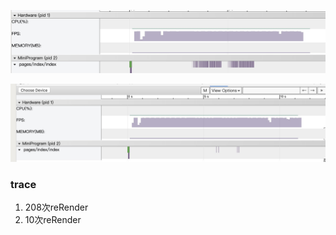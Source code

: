 ![](https://raw.githubusercontent.com/Bowen7/cml-test/master/images/1.jpg)

![](https://raw.githubusercontent.com/Bowen7/cml-test/master/images/2.jpg)

### trace

1. 208次reRender
2. 10次reRender